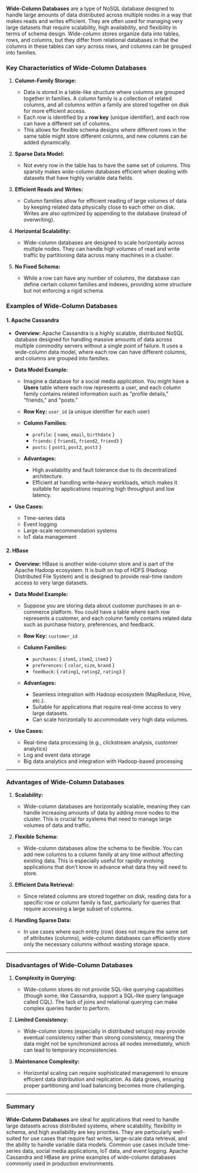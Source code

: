 **Wide-Column Databases** are a type of NoSQL database designed to handle large amounts of data distributed across multiple nodes in a way that makes reads and writes efficient. They are often used for managing very large datasets that require scalability, high availability, and flexibility in terms of schema design. Wide-column stores organize data into tables, rows, and columns, but they differ from relational databases in that the columns in these tables can vary across rows, and columns can be grouped into families.

### Key Characteristics of Wide-Column Databases

1. **Column-Family Storage:**
    
    - Data is stored in a table-like structure where columns are grouped together in families. A column family is a collection of related columns, and all columns within a family are stored together on disk for more efficient access.
    - Each row is identified by a **row key** (unique identifier), and each row can have a different set of columns.
    - This allows for flexible schema designs where different rows in the same table might store different columns, and new columns can be added dynamically.
2. **Sparse Data Model:**
    
    - Not every row in the table has to have the same set of columns. This sparsity makes wide-column databases efficient when dealing with datasets that have highly variable data fields.
3. **Efficient Reads and Writes:**
    
    - Column families allow for efficient reading of large volumes of data by keeping related data physically close to each other on disk. Writes are also optimized by appending to the database (instead of overwriting).
4. **Horizontal Scalability:**
    
    - Wide-column databases are designed to scale horizontally across multiple nodes. They can handle high volumes of read and write traffic by partitioning data across many machines in a cluster.
5. **No Fixed Schema:**
    
    - While a row can have any number of columns, the database can define certain column families and indexes, providing some structure but not enforcing a rigid schema.

### Examples of Wide-Column Databases

#### 1. **Apache Cassandra**

- **Overview:** Apache Cassandra is a highly scalable, distributed NoSQL database designed for handling massive amounts of data across multiple commodity servers without a single point of failure. It uses a wide-column data model, where each row can have different columns, and columns are grouped into families.
    
- **Data Model Example:**
    
    - Imagine a database for a social media application. You might have a **Users** table where each row represents a user, and each column family contains related information such as "profile details," "friends," and "posts."
        
    - **Row Key:** `user_id` (a unique identifier for each user)
        
    - **Column Families:**
        
        - `profile`: { `name`, `email`, `birthdate` }
        - `friends`: { `friend1`, `friend2`, `friend3` }
        - `posts`: { `post1`, `post2`, `post3` }
    - **Advantages:**
        
        - High availability and fault tolerance due to its decentralized architecture.
        - Efficient at handling write-heavy workloads, which makes it suitable for applications requiring high throughput and low latency.
- **Use Cases:**
    
    - Time-series data
    - Event logging
    - Large-scale recommendation systems
    - IoT data management

#### 2. **HBase**

- **Overview:** HBase is another wide-column store and is part of the Apache Hadoop ecosystem. It is built on top of HDFS (Hadoop Distributed File System) and is designed to provide real-time random access to very large datasets.
    
- **Data Model Example:**
    
    - Suppose you are storing data about customer purchases in an e-commerce platform. You could have a table where each row represents a customer, and each column family contains related data such as purchase history, preferences, and feedback.
        
    - **Row Key:** `customer_id`
        
    - **Column Families:**
        
        - `purchases`: { `item1`, `item2`, `item3` }
        - `preferences`: { `color`, `size`, `brand` }
        - `feedback`: { `rating1`, `rating2`, `rating3` }
    - **Advantages:**
        
        - Seamless integration with Hadoop ecosystem (MapReduce, Hive, etc.).
        - Suitable for applications that require real-time access to very large datasets.
        - Can scale horizontally to accommodate very high data volumes.
- **Use Cases:**
    
    - Real-time data processing (e.g., clickstream analysis, customer analytics)
    - Log and event data storage
    - Big data analytics and integration with Hadoop-based processing

---

### Advantages of Wide-Column Databases

1. **Scalability:**
    
    - Wide-column databases are horizontally scalable, meaning they can handle increasing amounts of data by adding more nodes to the cluster. This is crucial for systems that need to manage large volumes of data and traffic.
2. **Flexible Schema:**
    
    - Wide-column databases allow the schema to be flexible. You can add new columns to a column family at any time without affecting existing data. This is especially useful for rapidly evolving applications that don’t know in advance what data they will need to store.
3. **Efficient Data Retrieval:**
    
    - Since related columns are stored together on disk, reading data for a specific row or column family is fast, particularly for queries that require accessing a large subset of columns.
4. **Handling Sparse Data:**
    
    - In use cases where each entity (row) does not require the same set of attributes (columns), wide-column databases can efficiently store only the necessary columns without wasting storage space.

---

### Disadvantages of Wide-Column Databases

1. **Complexity in Querying:**
    
    - Wide-column stores do not provide SQL-like querying capabilities (though some, like Cassandra, support a SQL-like query language called CQL). The lack of joins and relational querying can make complex queries harder to perform.
2. **Limited Consistency:**
    
    - Wide-column stores (especially in distributed setups) may provide eventual consistency rather than strong consistency, meaning the data might not be synchronized across all nodes immediately, which can lead to temporary inconsistencies.
3. **Maintenance Complexity:**
    
    - Horizontal scaling can require sophisticated management to ensure efficient data distribution and replication. As data grows, ensuring proper partitioning and load balancing becomes more challenging.

---

### Summary

**Wide-Column Databases** are ideal for applications that need to handle large datasets across distributed systems, where scalability, flexibility in schema, and high availability are key priorities. They are particularly well-suited for use cases that require fast writes, large-scale data retrieval, and the ability to handle variable data models. Common use cases include time-series data, social media applications, IoT data, and event logging. Apache Cassandra and HBase are prime examples of wide-column databases commonly used in production environments.